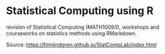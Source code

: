 # Statistical Computing using R
revision of Statistical Computing (MATH10093), workshops and courseworks on statistics methods using RMarkdown.

Source: https://finnlindgren.github.io/StatCompLab/index.html
